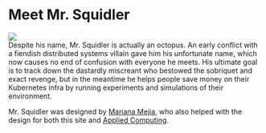 # Meet Mr. Squidler

<div class="flex" style="align-items: center;" markdown="1">
<img style="max-width: 300px;"  src="/img/mascot.png">

<div class="subsection" markdown="1">
Despite his name, Mr. Squidler is actually an octopus. An early conflict with a fiendish distributed systems villain
gave him his  unfortunate name, which now causes no end of confusion with everyone he  meets. His ultimate goal is to
track down the dastardly miscreant who  bestowed the sobriquet and exact revenge, but in the meantime he helps people
save money on their Kubernetes infra by running experiments and simulations of their environment.

Mr. Squidler was designed by [Mariana Mejia](http://marianamejiadesign.com/), who also helped with the design for both
this site and [Applied Computing](https://appliedcomputing.io).
</div>
</div>
